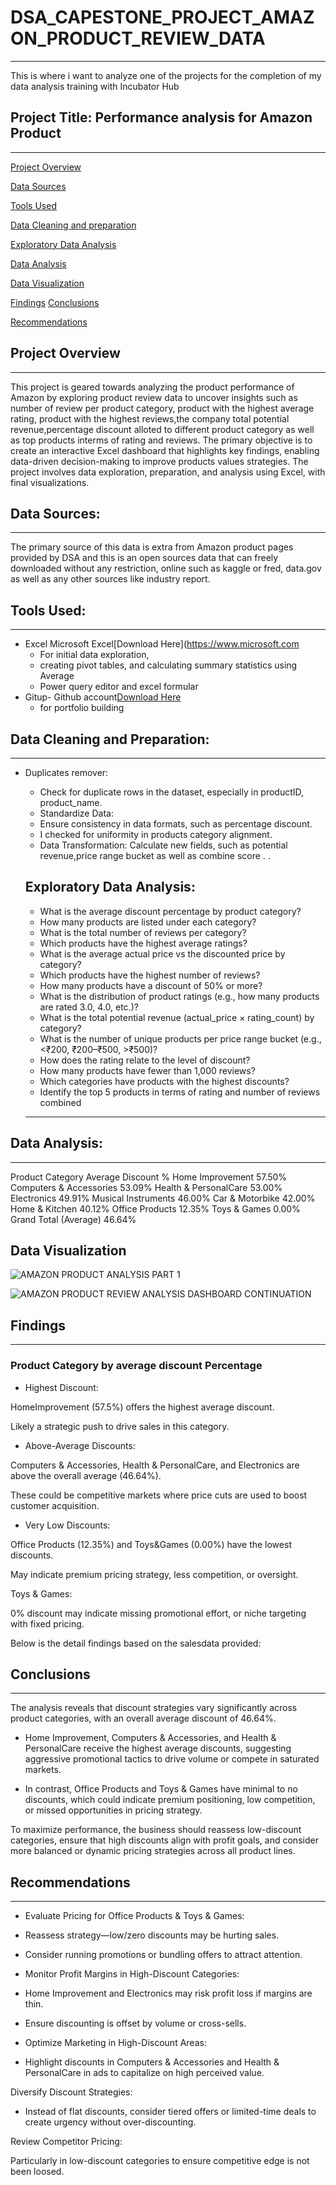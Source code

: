 # DSA_CAPESTONE_PROJECT_AMAZON_PRODUCT_REVIEW_DATA
---
This is where i want to analyze one of the projects for the completion of my data analysis training with Incubator Hub

## Project Title: Performance analysis for Amazon Product
---

[Project Overview](#project-overview)

[Data Sources](#data-sources)

[Tools Used](#tools-used)

[Data Cleaning and preparation](#data-cleaning-and-preparation)

[Exploratory Data Analysis](#exploratory-data-analysis)

[Data Analysis](#data-analysis)

[Data Visualization](#data-visualization)

[Findings](#findings)
[Conclusions](conclusions)

[Recommendations](recommendations)

## Project Overview
---
This project is geared towards analyzing  the product performance of Amazon by exploring product review data to uncover insights such as number of review per product category, product with the highest average rating, product with the highest reviews,the company total potential revenue,percentage discount alloted to different product category as well as top products interms of rating and reviews. The primary objective is to create an interactive Excel dashboard that highlights key findings, enabling data-driven decision-making to improve products values strategies. The project involves data exploration, preparation, and analysis using Excel, with final visualizations.


## Data Sources:
---

The primary source of this data is extra from Amazon product pages provided by DSA and this is an open sources data that can freely downloaded without any restriction, online such as kaggle or fred, data.gov as well as any other sources like industry report.



## Tools Used:
---
 - Excel Microsoft Excel[Download Here](https://www.microsoft.com
     - For initial data exploration, 
     - creating pivot tables, 
       and calculating summary statistics using Average 
     - Power query editor and excel formular
 - Gitup- Github account[Download Here](https://www.github.com)
     - for portfolio building
  
 ## Data Cleaning and Preparation:
---
- Duplicates remover:
   - Check for duplicate rows in the dataset, especially in productID, product_name.
   - Standardize Data:
   - Ensure consistency in data formats, such as percentage discount.
   - I checked for uniformity in products category alignment.
   - Data Transformation: Calculate new fields, such as potential revenue,price range bucket as well as combine score  .
     .
 
  ## Exploratory Data Analysis:

  
  - What is the average discount percentage by product category?
  - How many products are listed under each category?
  - What is the total number of reviews per category?
  - Which products have the highest average ratings?
  - What is the average actual price vs the discounted price by category?
  - Which products have the highest number of reviews?
  - How many products have a discount of 50% or more?
  - What is the distribution of product ratings (e.g., how many products are rated 3.0,
    4.0, etc.)?
  - What is the total potential revenue (actual_price × rating_count) by category?
  - What is the number of unique products per price range bucket (e.g., <₹200,
    ₹200–₹500, >₹500)?
  - How does the rating relate to the level of discount?
  - How many products have fewer than 1,000 reviews?
  - Which categories have products with the highest discounts?
  - Identify the top 5 products in terms of rating and number of reviews combined 
  ---
  

## Data Analysis:
---
Product Category	       Average Discount %
Home Improvement	         57.50%
Computers & Accessories	 53.09%
Health & PersonalCare	   53.00%
Electronics	             49.91%
Musical Instruments      	46.00%
Car & Motorbike	          42.00%
Home & Kitchen	           40.12%
Office Products	          12.35%
Toys & Games	             0.00%
Grand Total (Average)    	46.64%


## Data Visualization


![AMAZON PRODUCT ANALYSIS PART 1](https://github.com/user-attachments/assets/e4da4189-acc5-4196-ab7f-02283db40e0f)



![AMAZON PRODUCT REVIEW ANALYSIS DASHBOARD CONTINUATION](https://github.com/user-attachments/assets/15e9a833-1096-4ffa-9d54-90d83c9fda04)




## Findings
---
### Product Category by average discount Percentage


- Highest Discount:

HomeImprovement (57.5%) offers the highest average discount.

Likely a strategic push to drive sales in this category.

- Above-Average Discounts:

Computers & Accessories, Health & PersonalCare, and Electronics are above the overall average (46.64%).

These could be competitive markets where price cuts are used to boost customer acquisition.

- Very Low Discounts:

Office Products (12.35%) and Toys&Games (0.00%) have the lowest discounts.

May indicate premium pricing strategy, less competition, or oversight.

Toys & Games:

0% discount may indicate missing promotional effort, or niche targeting with fixed pricing.

Below is the detail findings based on the salesdata provided:

## Conclusions
---
The analysis reveals that discount strategies vary significantly across product categories, with an overall average discount of 46.64%.

- Home Improvement, Computers & Accessories, and Health & PersonalCare receive the highest average discounts, suggesting aggressive promotional tactics to drive volume or compete in saturated markets.

- In contrast, Office Products and Toys & Games have minimal to no discounts, which could indicate premium positioning, low competition, or missed opportunities in pricing strategy.

To maximize performance, the business should reassess low-discount categories, ensure that high discounts align with profit goals, and consider more balanced or dynamic pricing strategies across all product lines.


## Recommendations
---
- Evaluate Pricing for Office Products & Toys & Games:

- Reassess strategy—low/zero discounts may be hurting sales.

- Consider running promotions or bundling offers to attract attention.

- Monitor Profit Margins in High-Discount Categories:

- Home Improvement and Electronics may risk profit loss if margins are thin.

- Ensure discounting is offset by volume or cross-sells.

- Optimize Marketing in High-Discount Areas:

- Highlight discounts in Computers & Accessories and Health & PersonalCare in ads to capitalize on high perceived value.

Diversify Discount Strategies:

- Instead of flat discounts, consider tiered offers or limited-time deals to create urgency without over-discounting.

Review Competitor Pricing:

Particularly in low-discount categories to ensure competitive edge is not been loosed.

